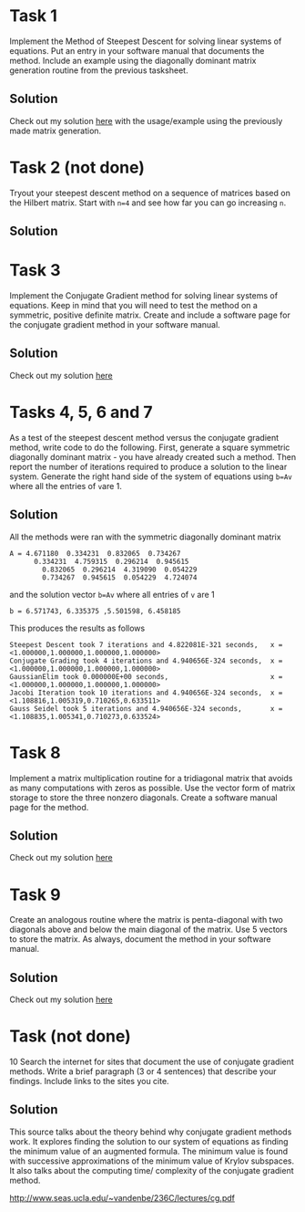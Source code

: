 # Task 1
Implement the Method of Steepest Descent for solving linear systems of equations. Put an entry in your software manual that documents the method. Include an example using the diagonally dominant matrix generation routine from the previous tasksheet.

## Solution
Check out my solution [here](https://github.com/jakeat555/math4610/blob/master/SoftwareManual/steepestDescent.md) with the usage/example using the previously made matrix generation.

# Task 2 (not done)
Tryout your steepest descent method on a sequence of matrices based on the Hilbert matrix. Start with `n=4` and see how far you can go increasing `n`.

## Solution


# Task 3
Implement the Conjugate Gradient method for solving linear systems of equations. Keep in mind that you will need to test the method on a symmetric, positive definite matrix. Create and include a software page for the conjugate gradient method in your software manual.

## Solution
Check out my solution [here](https://github.com/jakeat555/math4610/blob/master/SoftwareManual/conjGrad.md)

# Tasks 4, 5, 6 and 7
As a test of the steepest descent method versus the conjugate gradient method, write code to do the following. First, generate a square symmetric diagonally dominant matrix - you have already created such a method. Then report the number of iterations required to produce a solution to the linear system. Generate the right hand side of the system of equations using `b=Av` where all the entries of `v`are 1.

## Solution
All the methods were ran with the symmetric diagonally dominant matrix
```
A = 4.671180  0.334231  0.832065  0.734267
	  0.334231  4.759315  0.296214  0.945615
		0.832065  0.296214  4.319090  0.054229
		0.734267  0.945615  0.054229  4.724074
```
and the solution vector `b=Av` where all entries of `v` are 1 
```
b = 6.571743, 6.335375 ,5.501598, 6.458185
```
This produces the results as follows
```
Steepest Descent took 7 iterations and 4.822081E-321 seconds,   x = <1.000000,1.000000,1.000000,1.000000>
Conjugate Grading took 4 iterations and 4.940656E-324 seconds,  x = <1.000000,1.000000,1.000000,1.000000>
GaussianElim took 0.000000E+00 seconds,                         x = <1.000000,1.000000,1.000000,1.000000>
Jacobi Iteration took 10 iterations and 4.940656E-324 seconds,  x = <1.108816,1.005319,0.710265,0.633511>
Gauss Seidel took 5 iterations and 4.940656E-324 seconds,       x = <1.108835,1.005341,0.710273,0.633524>
```


# Task 8
Implement a matrix multiplication routine for a tridiagonal matrix that avoids as many computations with zeros as possible. Use the vector form of matrix storage to store the three nonzero diagonals. Create a software manual page for the method.

## Solution
Check out my solution [here](https://github.com/jakeat555/math4610/blob/master/SoftwareManual/triDiagMultiply.md)

# Task 9
Create an analogous routine where the matrix is penta-diagonal with two diagonals above and below the main diagonal of the matrix. Use 5 vectors to store the matrix. As always, document the method in your software manual.

## Solution
Check out my solution [here](https://github.com/jakeat555/math4610/blob/master/SoftwareManual/pentaDiagMultiply.md)

# Task (not done)
10 Search the internet for sites that document the use of conjugate gradient methods. Write a brief paragraph (3 or 4 sentences) that describe your findings. Include links to the sites you cite.

## Solution
This source talks about the theory behind why conjugate gradient methods work. It explores finding the solution to our system of equations as finding the minimum value of an augmented formula. The minimum value is found with successive approximations of the minimum value of Krylov subspaces. It also talks about the computing time/ complexity of the conjugate gradient method.

http://www.seas.ucla.edu/~vandenbe/236C/lectures/cg.pdf
